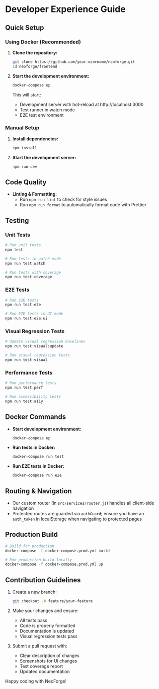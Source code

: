 # Developer Experience Guide

## Quick Setup

### Using Docker (Recommended)

1. **Clone the repository:**
   ```bash
   git clone https://github.com/your-username/neoforge.git
   cd neoforge/frontend
   ```

2. **Start the development environment:**
   ```bash
   docker-compose up
   ```
   This will start:
   - Development server with hot-reload at http://localhost:3000
   - Test runner in watch mode
   - E2E test environment

### Manual Setup

1. **Install dependencies:**
   ```bash
   npm install
   ```

2. **Start the development server:**
   ```bash
   npm run dev
   ```

## Code Quality

- **Linting & Formatting:**
  - Run `npm run lint` to check for style issues
  - Run `npm run format` to automatically format code with Prettier

## Testing

### Unit Tests
```bash
# Run unit tests
npm test

# Run tests in watch mode
npm run test:watch

# Run tests with coverage
npm run test:coverage
```

### E2E Tests
```bash
# Run E2E tests
npm run test:e2e

# Run E2E tests in UI mode
npm run test:e2e:ui
```

### Visual Regression Tests
```bash
# Update visual regression baselines
npm run test:visual:update

# Run visual regression tests
npm run test:visual
```

### Performance Tests
```bash
# Run performance tests
npm run test:perf

# Run accessibility tests
npm run test:a11y
```

## Docker Commands

- **Start development environment:**
  ```bash
  docker-compose up
  ```

- **Run tests in Docker:**
  ```bash
  docker-compose run test
  ```

- **Run E2E tests in Docker:**
  ```bash
  docker-compose run e2e
  ```

## Routing & Navigation

- Our custom router (in `src/services/router.js`) handles all client-side navigation
- Protected routes are guarded via `authGuard`; ensure you have an `auth_token` in localStorage when navigating to protected pages

## Production Build

```bash
# Build for production
docker-compose -f docker-compose.prod.yml build

# Run production build locally
docker-compose -f docker-compose.prod.yml up
```

## Contribution Guidelines

1. Create a new branch:
   ```bash
   git checkout -b feature/your-feature
   ```

2. Make your changes and ensure:
   - All tests pass
   - Code is properly formatted
   - Documentation is updated
   - Visual regression tests pass

3. Submit a pull request with:
   - Clear description of changes
   - Screenshots for UI changes
   - Test coverage report
   - Updated documentation

Happy coding with NeoForge!
